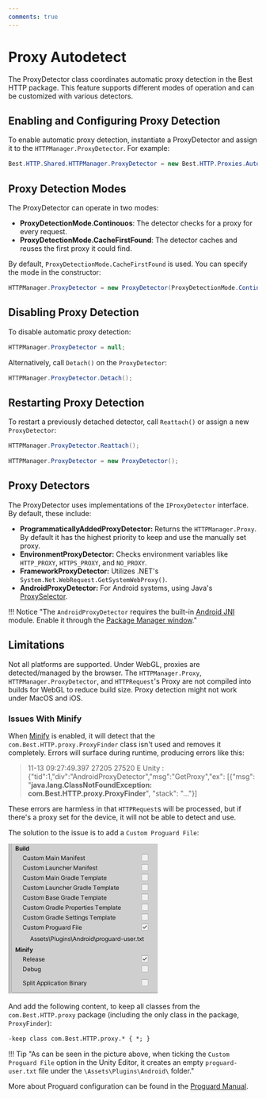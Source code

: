 ```yaml
---
comments: true
---
```


# Proxy Autodetect

The ProxyDetector class coordinates automatic proxy detection in the Best HTTP package. This feature supports different modes of operation and can be customized with various detectors.

## Enabling and Configuring Proxy Detection
To enable automatic proxy detection, instantiate a ProxyDetector and assign it to the `HTTPManager.ProxyDetector`. For example:

```cs title="Create and set a new Proxy Detector with default settings"
Best.HTTP.Shared.HTTPManager.ProxyDetector = new Best.HTTP.Proxies.Autodetect.ProxyDetector();
```

## Proxy Detection Modes
The ProxyDetector can operate in two modes:

- **ProxyDetectionMode.Continouos**: The detector checks for a proxy for every request.
- **ProxyDetectionMode.CacheFirstFound**: The detector caches and reuses the first proxy it could find.
 
By default, `ProxyDetectionMode.CacheFirstFound` is used. You can specify the mode in the constructor:

```cs title="Set Proxy Detection Mode"
HTTPManager.ProxyDetector = new ProxyDetector(ProxyDetectionMode.Continouos);
```

## Disabling Proxy Detection

To disable automatic proxy detection:

```cs title="Disable by null"
HTTPManager.ProxyDetector = null;
```

Alternatively, call `Detach()` on the `ProxyDetector`:

```cs title="Disable by Detach"
HTTPManager.ProxyDetector.Detach();
```

## Restarting Proxy Detection

To restart a previously detached detector, call `Reattach()` or assign a new `ProxyDetector`:

```cs title="Reattach"
HTTPManager.ProxyDetector.Reattach();
```

```cs title="Create New"
HTTPManager.ProxyDetector = new ProxyDetector();
```

## Proxy Detectors
The ProxyDetector uses implementations of the `IProxyDetector` interface. By default, these include:

- **ProgrammaticallyAddedProxyDetector:** Returns the `HTTPManager.Proxy`. By default it has the highest priority to keep and use the manually set proxy.
- **EnvironmentProxyDetector:** Checks environment variables like `HTTP_PROXY`, `HTTPS_PROXY`, and `NO_PROXY`.
- **FrameworkProxyDetector:** Utilizes .NET's `System.Net.WebRequest.GetSystemWebProxy()`.
- **AndroidProxyDetector:** For Android systems, using Java's [ProxySelector](https://developer.android.com/reference/java/net/ProxySelector).

!!! Notice "The `AndroidProxyDetector` requires the built-in [Android JNI](https://docs.unity3d.com/Manual/com.unity.modules.androidjni.html) module. Enable it through the [Package Manager window](https://docs.unity3d.com/Manual/upm-ui.html)."

## Limitations

Not all platforms are supported. Under WebGL, proxies are detected/managed by the browser. 
The `HTTPManager.Proxy`, `HTTPManager.ProxyDetector`, and `HTTPRequest`'s Proxy are not compiled into builds for WebGL to reduce build size.
Proxy detection might not work under MacOS and iOS.

### Issues With Minify

When [Minify](https://docs.unity3d.com/Manual/android-optimize-distribution-size.html) is enabled, it will detect that the `com.Best.HTTP.proxy.ProxyFinder` class isn't used and removes it completely.
Errors will surface during runtime, producing errors like this:
> 11-13 09:27:49.397 27205 27520 E Unity   : {"tid":1,"div":"AndroidProxyDetector","msg":"GetProxy","ex": [{"msg": "**java.lang.ClassNotFoundException: com.Best.HTTP.proxy.ProxyFinder**", "stack": "..."}]

These errors are harmless in that `HTTPRequest`s will be processed, but if there's a proxy set for the device, it will not be able to detect and use.

The solution to the issue is to add a `Custom Proguard File`:

  ![Unity Custom Proguard File Setting](media/custom-proguard-file.png)

And add the following content, to keep all classes from the `com.Best.HTTP.proxy` package (including the only class in the package, `ProxyFinder`):

```txt title="proguard-user.txt"
-keep class com.Best.HTTP.proxy.* { *; }
```

!!! Tip "As can be seen in the picture above, when ticking the `Custom Proguard File` option in the Unity Editor, it creates an empty `proguard-user.txt` file under the `\Assets\Plugins\Android\` folder."

More about Proguard configuration can be found in the [Proguard Manual](https://www.guardsquare.com/manual/home).